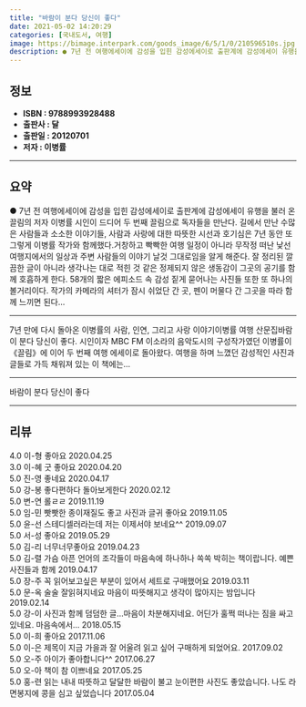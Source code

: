 ```yaml
---
title: "바람이 분다 당신이 좋다"
date: 2021-05-02 14:20:29
categories: [국내도서, 여행]
image: https://bimage.interpark.com/goods_image/6/5/1/0/210596510s.jpg
description: ● 7년 전 여행에세이에 감성을 입힌 감성에세이로 출판계에 감성에세이 유행을 불러 온 끌림의 저자 이병률 시인이 드디어 두 번째 끌림으로 독자들을 만난다. 길에서 만난 수많은 사람들과 소소한 이야기들, 사람과 사랑에 대한 따뜻한 시선과 호기심은 7년 동안 또 그렇게 이병률 작가와 함께
---
```


## **정보**

- **ISBN : 9788993928488**
- **출판사 : 달**
- **출판일 : 20120701**
- **저자 : 이병률**

------



## **요약**

●  7년 전 여행에세이에 감성을 입힌 감성에세이로 출판계에 감성에세이 유행을 불러 온 끌림의 저자 이병률 시인이 드디어 두 번째 끌림으로 독자들을 만난다. 길에서 만난 수많은 사람들과 소소한 이야기들, 사람과 사랑에 대한 따뜻한 시선과 호기심은 7년 동안 또 그렇게 이병률 작가와 함께했다.거창하고 빡빡한 여행 일정이 아니라 무작정 떠난 낯선 여행지에서의 일상과 주변 사람들의 이야기 날것 그대로임을 알게 해준다. 잘 정리된 깔끔한 글이 아니라 생각나는 대로 적힌 것 같은 정제되지 않은 생동감이 그곳의 공기를 함께 호흡하게 한다. 58개의 짧은 에피소드 속 감성 짙게 묻어나는 사진들 또한 또 하나의 볼거리이다. 작가의 카메라의 셔터가 잠시 쉬었단 간 곳, 펜이 머물다 간 그곳을 따라 함께 느끼면 된다...

------

7년 만에 다시 돌아온 이병률의 사람, 인연, 그리고 사랑 이야기이병률 여행 산문집바람이 분다 당신이 좋다. 시인이자 MBC FM 이소라의 음악도시의 구성작가였던 이병률이 《끌림》에 이어 두 번째 여행 에세이로 돌아왔다. 여행을 하며 느꼈던 감성적인 사진과 글들로 가득 채워져 있는 이 책에는... 

------


바람이 분다 당신이 좋다 

------


## **리뷰** 

4.0 이-형 좋아요 2020.04.25 <br/>3.0 이-혜 굿 좋아요 2020.04.20 <br/>5.0 진-영 좋네요 2020.04.17 <br/>5.0 강-봉 좋다편하다 돌아보게한다 2020.02.12 <br/>5.0 변-연 롤ㄹㄹ 2019.11.19 <br/>5.0 임-민 빳빳한 종이재질도 좋고 사진과 글귀 좋아요 2019.11.05 <br/>5.0 윤-선 스테디셀러라는데 저는 이제서야 보네요^^ 2019.09.07 <br/>5.0 서-성 좋아요 2019.05.29 <br/>5.0 김-리 너무너무좋아요 2019.04.23 <br/>5.0 김-렬 가슴 아픈 언어의 조각들이 마음속에 하나하나 쏙쏙 박히는 책이랍니다. 예쁜 사진들과 함께 2019.04.17 <br/>5.0 장-주 꼭 읽어보고싶은 부분이 있어서 세트로 구매했어요  2019.03.11 <br/>5.0 문-옥 술술 잘읽혀지네요 마음이 따뜻해지고 생각이 많아지는 밤입니다 2019.02.14 <br/>5.0 강-이 사진과 함께 덤덤한 글...마음이 차분해지네요.
어딘가 훌쩍 떠나는 짐을 싸고 있네요. 마음속에서... 2018.05.15 <br/>5.0 이-희 좋아요 2017.11.06 <br/>5.0 이-은 제목이 지금 가을과 잘 어울려 읽고 싶어 구매하게 되었어요. 2017.09.02 <br/>5.0 오-주 아이가 좋아합니다^^ 2017.06.27 <br/>5.0 오-아 책이 참 이쁘네요 2017.05.25 <br/>5.0 홍-련 읽는 내내 따뜻하고 달달한 바람이 불고 눈이편한 사진도 좋았습니다. 나도 라면봉지에 콩을 심고 싶었습니다 2017.05.04 <br/>